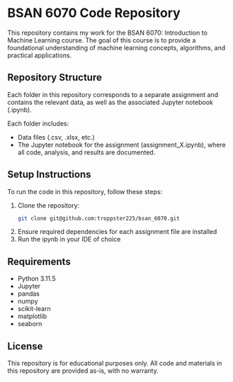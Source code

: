 # BSAN 6070 Code Repository
This repository contains my work for the BSAN 6070: Introduction to Machine Learning course. The goal of this course is to provide a foundational understanding of machine learning concepts, algorithms, and practical applications.

## Repository Structure
Each folder in this repository corresponds to a separate assignment and contains the relevant data, as well as the associated Jupyter notebook (.ipynb).

Each folder includes:
- Data files (.csv, .xlsx, etc.)
- The Jupyter notebook for the assignment (assignment_X.ipynb), where all code, analysis, and results are documented.

## Setup Instructions
To run the code in this repository, follow these steps:

1. Clone the repository:
   ```bash
   git clone git@github.com:troppster225/bsan_6070.git
2. Ensure required dependencies for each assignment file are installed
3. Run the ipynb in your IDE of choice

## Requirements
* Python 3.11.5
* Jupyter
* pandas
* numpy
* scikit-learn
* matplotlib
* seaborn

## License
This repository is for educational purposes only. All code and materials in this repository are provided as-is, with no warranty.

